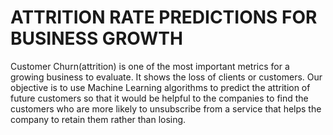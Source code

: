 # ATTRITION RATE PREDICTIONS FOR BUSINESS GROWTH
Customer Churn(attrition) is one of the most important metrics for a growing business to evaluate. It shows the loss of clients or customers. 
Our objective is to use Machine Learning algorithms to predict the attrition of future customers so that it would be helpful to the companies to find the customers who are more likely to unsubscribe from a service that helps the company to retain them rather than losing.
